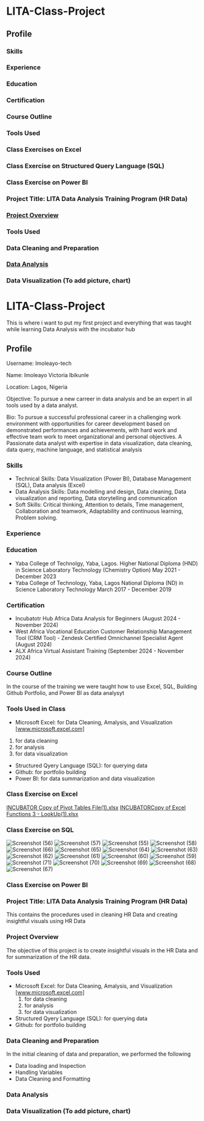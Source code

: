 # LITA-Class-Project

## Profile

### Skills

### Experience

### Education

### Certification

### Course Outline

### Tools Used 

### Class Exercises on Excel

### Class Exercise on Structured Query Language (SQL)

### Class Exercise on Power BI

### Project Title: LITA Data Analysis Training Program (HR Data)

### [Project Overview](project.overview)

### Tools Used

### Data Cleaning and Preparation

### [Data Analysis](data.analysis)

### Data Visualization (To add picture, chart)






# LITA-Class-Project
This is where i want to put my first project and everything that was taught while learning Data Analysis with the incubator hub

 ## Profile
 Username: Imoleayo-tech

 Name: Imoleayo Victoria Ibikunle
 
 Location: Lagos, Nigeria
 
 Objective: To pursue a new carreer in data analysis and be an expert in all tools used by a data analyst.
 
 Bio: To pursue a successful professional career in a challenging work environment with opportunities for career development based on demonstrated performances and achievements, with hard work and effective team work to meet organizational and personal objectives. A Passionate data analyst with expertise in data visualization, data cleaning, data query, machine language, and statistical analysis
### Skills
- Technical Skills: Data Visualization (Power BI), Database Management (SQL), Data analysis (Excel)
- Data Analysis Skills: Data modelling and design, Data cleaning, Data visualization and reporting, Data storytelling and communication
- Soft Skills: Critical thinking, Attention to details, Time management, Collaboration and teamwork, Adaptability and continuous learning, Problem solving.
### Experience
 
### Education
- Yaba College of Technolgy, Yaba, Lagos.                            Higher National Diploma (HND) in Science Laboratory Technology (Chemistry Option) May 2021 - December 2023
- Yaba College of Technology, Yaba, Lagos                            National Diploma (ND) in Science Laboratory Technology March 2017 - December 2019
### Certification
- Incubatotr Hub Africa               Data Analysis for Beginners (August 2024 - November 2024)
- West Africa Vocational Education    Customer Relationship Management Tool (CRM Tool) - Zendesk Certified Omnichannel Specialist Agent (August 2024)
- ALX Africa                          Virtual Assistant Training (September 2024 - November 2024)
 ### Course Outline
  In the course of the training we were taught how to use Excel, SQL, Building Github Portfolio, and Power BI as data analysyt
 ### Tools Used in Class
- Microsoft Excel: for Data Cleaning, Amalysis, and Visualization [www.microsoft.excel.com]
1. for data cleaning
2. for analysis
3. for data visualization
- Structured Qyery Language (SQL): for querying data
- Github: for portfolio building
- Power BI: for data summarization and data visualization
### Class Exercise on Excel 
[INCUBATOR Copy of Pivot Tables File(1).xlsx](https://github.com/user-attachments/files/17694965/INCUBATOR.Copy.of.Pivot.Tables.File.1.xlsx)
[INCUBATORCopy of Excel Functions 3 - LookUp(1).xlsx](https://github.com/user-attachments/files/17694974/INCUBATORCopy.of.Excel.Functions.3.-.LookUp.1.xlsx)

### Class Exercise on SQL
![Screenshot (56)](https://github.com/user-attachments/assets/c945d4a5-a136-4173-bbeb-a2e64b5d146a)
![Screenshot (57)](https://github.com/user-attachments/assets/3ab0ab20-80bd-45cc-9e4a-ea4dcac0139f)
![Screenshot (55)](https://github.com/user-attachments/assets/9ec5480a-1a8b-4c41-ab1c-0a279b5b5c7a)
![Screenshot (58)](https://github.com/user-attachments/assets/8ffa4bca-aff3-4550-a842-1574ab5a09ca)
![Screenshot (66)](https://github.com/user-attachments/assets/0f016c0c-9777-44f2-acc3-5c570158573c)
![Screenshot (65)](https://github.com/user-attachments/assets/7e0037b2-0617-4caa-aeba-a4a92d1aaf42)
![Screenshot (64)](https://github.com/user-attachments/assets/213316b9-2243-4528-952a-14d65d24b8b7)
![Screenshot (63)](https://github.com/user-attachments/assets/2b69fee8-3d58-4ae0-a354-ac8bbaf066b0)
![Screenshot (62)](https://github.com/user-attachments/assets/cabae260-0465-4e2c-9d72-1f00a91f2518)
![Screenshot (61)](https://github.com/user-attachments/assets/a038f2a1-2163-4fd8-9915-c5282a0979ca)
![Screenshot (60)](https://github.com/user-attachments/assets/1b42f800-9452-4f41-9855-d5b0e9ccfcbf)
![Screenshot (59)](https://github.com/user-attachments/assets/90879430-eadc-4fa2-9d6b-0d2ef092db4e)
![Screenshot (71)](https://github.com/user-attachments/assets/5d97341d-cfc1-4417-ab5f-055573e5d9af)
![Screenshot (70)](https://github.com/user-attachments/assets/96802063-0e9a-4c2e-9647-2567e7e5da9c)
![Screenshot (69)](https://github.com/user-attachments/assets/510aadf6-5ec5-4ba3-98a1-2c720ea40e90)
![Screenshot (68)](https://github.com/user-attachments/assets/2fd8cac4-2aaa-484f-b3d3-853927f8476f)
![Screenshot (67)](https://github.com/user-attachments/assets/afc43999-0b64-4578-aefe-aab7f51ac95a)

### Class Exercise on Power BI


### Project Title: LITA Data Analysis Training Program (HR Data) 
This contains the procedures used in cleaning HR Data and creating insightful visuals using HR Data 

### Project Overview
The objective of this project is to create insightful visuals in the HR Data and for summarization of the HR data. 

### Tools Used
- Microsoft Excel: for Data Cleaning, Amalysis, and Visualization [www.microsoft.excel.com]
    1. for data cleaning
    2. for analysis
    3. for data visualization
- Structured Qyery Language (SQL): for querying data
- Github: for portfolio building

### Data Cleaning and Preparation
In the initial cleaning of data and preparation, we performed the following
- Data loading and Inspection
- Handling Variables
- Data Cleaning and Formatting

### Data Analysis

### Data Visualization (To add picture, chart)

